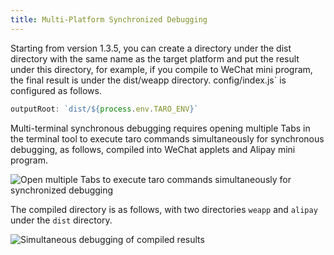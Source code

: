 ```yaml
---
title: Multi-Platform Synchronized Debugging
---
```


Starting from version 1.3.5, you can create a directory under the dist directory with the same name as the target platform and put the result under this directory, for example, if you compile to WeChat mini program, the final result is under the dist/weapp directory. config/index.js` is configured as follows.

```js title="/config/index.js"
outputRoot: `dist/${process.env.TARO_ENV}`
```

Multi-terminal synchronous debugging requires opening multiple Tabs in the terminal tool to execute taro commands simultaneously for synchronous debugging, as follows, compiled into WeChat applets and Alipay mini program.

![Open multiple Tabs to execute taro commands simultaneously for synchronized debugging](https://img30.360buyimg.com/ling/jfs/t1/62633/10/8451/595888/5d663badE57d35fd2/5a34822774836ede.png)

The compiled directory is as follows, with two directories `weapp` and `alipay` under the `dist` directory.

![Simultaneous debugging of compiled results](https://img20.360buyimg.com/ling/jfs/t1/74046/26/8491/148076/5d663baaEf2ed8064/33fbb1d365053d1c.png)
